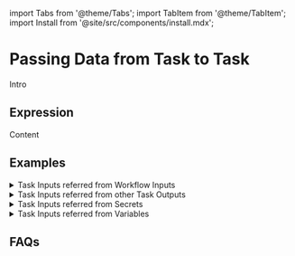 import Tabs from '@theme/Tabs';
import TabItem from '@theme/TabItem';
import Install from '@site/src/components/install.mdx';


# Passing Data from Task to Task

Intro

## Expression

Content

<Tabs>
<TabItem value="Case 1" label="Case 1">
</TabItem>
<TabItem value="Case 2" label="Case 2">
</TabItem>
<TabItem value="Case 3" label="Case 3">
</TabItem>
<TabItem value="Case 4" label="Case 4">
</TabItem>
</Tabs>

## Examples

<details><summary>Task Inputs referred from Workflow Inputs​​</summary></details>

<details><summary>Task Inputs referred from other Task Outputs​​​</summary></details>

<details><summary>Task Inputs referred from Secrets​​</summary></details>

<details><summary>Task Inputs referred from Variables​</summary></details>

## FAQs